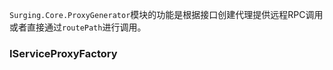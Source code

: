 `Surging.Core.ProxyGenerator`模块的功能是根据接口创建代理提供远程RPC调用或者直接通过`routePath`进行调用。

### IServiceProxyFactory